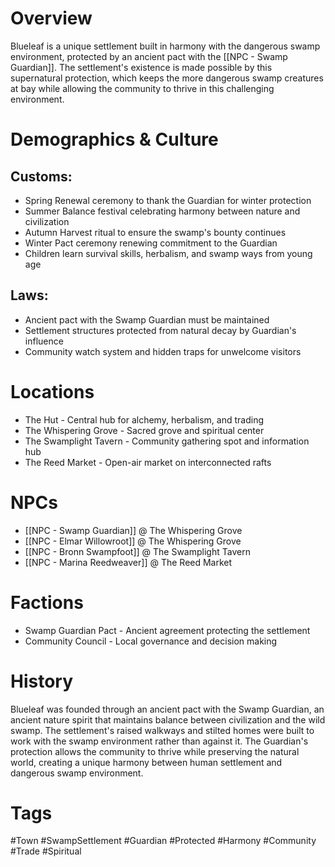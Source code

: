 # Overview

Blueleaf is a unique settlement built in harmony with the dangerous swamp environment, protected by an ancient pact with the [[NPC - Swamp Guardian]]. The settlement's existence is made possible by this supernatural protection, which keeps the more dangerous swamp creatures at bay while allowing the community to thrive in this challenging environment.

# Demographics & Culture

## Customs:

- Spring Renewal ceremony to thank the Guardian for winter protection
- Summer Balance festival celebrating harmony between nature and civilization
- Autumn Harvest ritual to ensure the swamp's bounty continues
- Winter Pact ceremony renewing commitment to the Guardian
- Children learn survival skills, herbalism, and swamp ways from young age

## Laws:

- Ancient pact with the Swamp Guardian must be maintained
- Settlement structures protected from natural decay by Guardian's influence
- Community watch system and hidden traps for unwelcome visitors

# Locations

- The Hut - Central hub for alchemy, herbalism, and trading
- The Whispering Grove - Sacred grove and spiritual center
- The Swamplight Tavern - Community gathering spot and information hub
- The Reed Market - Open-air market on interconnected rafts

# NPCs

- [[NPC - Swamp Guardian]] @ The Whispering Grove
- [[NPC - Elmar Willowroot]] @ The Whispering Grove
- [[NPC - Bronn Swampfoot]] @ The Swamplight Tavern
- [[NPC - Marina Reedweaver]] @ The Reed Market

# Factions

- Swamp Guardian Pact - Ancient agreement protecting the settlement
- Community Council - Local governance and decision making

# History

Blueleaf was founded through an ancient pact with the Swamp Guardian, an ancient nature spirit that maintains balance between civilization and the wild swamp. The settlement's raised walkways and stilted homes were built to work with the swamp environment rather than against it. The Guardian's protection allows the community to thrive while preserving the natural world, creating a unique harmony between human settlement and dangerous swamp environment.

# Tags

#Town #SwampSettlement #Guardian #Protected #Harmony #Community #Trade #Spiritual
